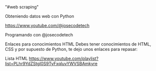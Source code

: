 "#web scraping"

Obteniendo datos web con Python

https://www.youtube.com/@josecodetech

Programando con @josecodetech

Enlaces para conocimientos HTML
Debes tener conocimientos de HTML, CSS y por supuesto de Python, te dejo unos enlaces para repasar:

Lista HTML
https://www.youtube.com/playlist?list=PLhr9YdZStgI0S9TyFxqluvYWVSBAmkyre


